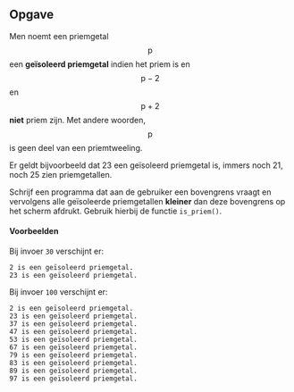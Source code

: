 ## Opgave

Men noemt een priemgetal $$\mathsf{p}$$ een **geïsoleerd priemgetal** indien het priem is en $$\mathsf{p-2}$$ en $$\mathsf{p+2}$$ **niet** priem zijn. Met andere woorden, $$\mathsf{p}$$ is geen deel van een priemtweeling.

Er geldt bijvoorbeeld dat 23 een geïsoleerd priemgetal is, immers noch 21, noch 25 zien priemgetallen.

Schrijf een programma dat aan de gebruiker een bovengrens vraagt en vervolgens alle geïsoleerde priemgetallen **kleiner** dan deze bovengrens op het scherm afdrukt. Gebruik hierbij de functie `is_priem()`.

#### Voorbeelden

Bij invoer `30` verschijnt er:
```
2 is een geïsoleerd priemgetal.
23 is een geïsoleerd priemgetal.
```

Bij invoer `100` verschijnt er:
```
2 is een geïsoleerd priemgetal.
23 is een geïsoleerd priemgetal.
37 is een geïsoleerd priemgetal.
47 is een geïsoleerd priemgetal.
53 is een geïsoleerd priemgetal.
67 is een geïsoleerd priemgetal.
79 is een geïsoleerd priemgetal.
83 is een geïsoleerd priemgetal.
89 is een geïsoleerd priemgetal.
97 is een geïsoleerd priemgetal.
```

